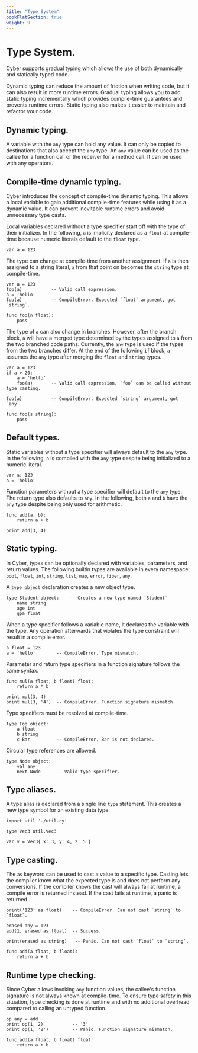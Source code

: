 ```yaml
---
title: "Type System"
bookFlatSection: true
weight: 9
---
```


# Type System.
Cyber supports gradual typing which allows the use of both dynamically and statically typed code.

Dynamic typing can reduce the amount of friction when writing code, but it can also result in more runtime errors.
Gradual typing allows you to add static typing incrementally which provides compile-time guarantees and prevents runtime errors.
Static typing also makes it easier to maintain and refactor your code.

## Dynamic typing.
A variable with the `any` type can hold any value. It can only be copied to destinations that also accept the `any` type. An `any` value can be used as the callee for a function call or the receiver for a method call. It can be used with any operators.

## Compile-time dynamic typing.
Cyber introduces the concept of compile-time dynamic typing. This allows a local variable to gain additional compile-time features while using it as a dynamic value. It can prevent inevitable runtime errors and avoid unnecessary type casts.

Local variables declared without a type specifier start off with the type of their initializer. In the following, `a` is implicity declared as a `float` at compile-time because numeric literals default to the `float` type.
```cy
var a = 123
```

The type can change at compile-time from another assignment. 
If `a` is then assigned to a string literal, `a` from that point on becomes the `string` type at compile-time.
```cy
var a = 123
foo(a)           -- Valid call expression.
a = 'hello'
foo(a)           -- CompileError. Expected `float` argument, got `string`.

func foo(n float):
    pass
```

The type of `a` can also change in branches. However, after the branch block, `a` will have a merged type determined by the types assigned to `a` from the two branched code paths. Currently, the `any` type is used if the types from the two branches differ. At the end of the following `if` block, `a` assumes the `any` type after merging the `float` and `string` types.
```cy
var a = 123
if a > 20:
    a = 'hello'
    foo(a)       -- Valid call expression. `foo` can be called without type casting.

foo(a)           -- CompileError. Expected `string` argument, got `any`.

func foo(s string):
    pass
```

## Default types.
Static variables without a type specifier will always default to the `any` type. In the following, `a` is compiled with the `any` type despite being initialized to a numeric literal.
```cy
var a: 123
a = 'hello'
```

Function parameters without a type specifier will default to the `any` type. The return type also defaults to `any`. In the following, both `a` and `b` have the `any` type despite being only used for arithmetic. 
```cy
func add(a, b):
    return a + b

print add(3, 4) 
```

## Static typing.
In Cyber, types can be optionally declared with variables, parameters, and return values.
The following builtin types are available in every namespace: `bool`, `float`, `int`, `string`, `list`, `map`, `error`, `fiber`, `any`.

A `type object` declaration creates a new object type.
```cy
type Student object:    -- Creates a new type named `Student`
    name string
    age int
    gpa float
```

When a type specifier follows a variable name, it declares the variable with the type. Any operation afterwards that violates the type constraint will result in a compile error.
```cy
a float = 123
a = 'hello'        -- CompileError. Type mismatch.
```

Parameter and return type specifiers in a function signature follows the same syntax.
```cy
func mul(a float, b float) float:
    return a * b

print mul(3, 4)
print mul(3, '4')  -- CompileError. Function signature mismatch.
```

Type specifiers must be resolved at compile-time.
```cy
type Foo object:
    a float
    b string
    c Bar          -- CompileError. Bar is not declared.
```

Circular type references are allowed.
```cy
type Node object:
    val any
    next Node      -- Valid type specifier.
```

## Type aliases.
A type alias is declared from a single line `type` statement. This creates a new type symbol for an existing data type.
```cy
import util './util.cy'

type Vec3 util.Vec3

var v = Vec3{ x: 3, y: 4, z: 5 }
```

## Type casting.
The `as` keyword can be used to cast a value to a specific type. Casting lets the compiler know what the expected type is and does not perform any conversions.
If the compiler knows the cast will always fail at runtime, a compile error is returned instead.
If the cast fails at runtime, a panic is returned.
```cy
print('123' as float)    -- CompileError. Can not cast `string` to `float`.

erased any = 123
add(1, erased as float)  -- Success.

print(erased as string)   -- Panic. Can not cast `float` to `string`.

func add(a float, b float):
    return a + b
```

## Runtime type checking.
Since Cyber allows invoking `any` function values, the callee's function signature is not always known at compile-time. To ensure type safety in this situation, type checking is done at runtime and with no additional overhead compared to calling an untyped function.
```cy
op any = add
print op(1, 2)           -- '3'
print op(1, '2')         -- Panic. Function signature mismatch.

func add(a float, b float) float:
    return a + b
```